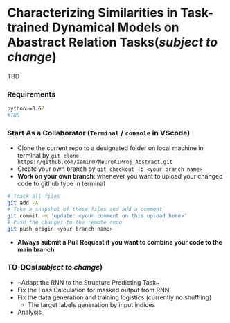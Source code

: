 # Characterizing Similarities in Task-trained Dynamical Models on Abastract Relation Tasks(*subject to change*)
TBD

### Requirements
```bash
python>=3.6?
#TBD
```
### Start As a Collaborator (`Terminal` / `console` in VScode)
- Clone the current repo to a designated folder on local machine in terminal by `git clone https://github.com/Xemin0/NeuroAIProj_Abstract.git`
- Create your own branch by `git checkout -b <your branch name>`
- **Work on your own branch**: whenever you want to upload your changed code to github type in terminal
```bash
# Track all files
git add -A 
# Take a snapshot of these files and add a comment
git commit -m 'update: <your comment on this upload here>'
# Push the changes to the remote repo
git push origin <your branch name>
```
- **Always submit a Pull Request if you want to combine your code to the main branch**

### TO-DOs(*subject to change*)
- ~Adapt the RNN to the Structure Predicting Task~
- Fix the Loss Calculation for masked output from RNN
- Fix the data generation and training logistics (currently no shuffling)
    - The target labels generation by input indices
- Analysis

